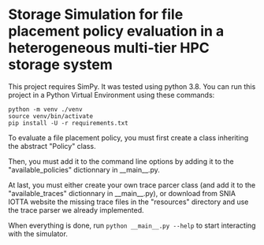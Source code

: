 # Storage Simulation for file placement policy evaluation in a heterogeneous multi-tier HPC storage system

This project requires SimPy. It was tested using python 3.8. You can run this project in a Python Virtual Environment using these commands:

```
python -m venv ./venv
source venv/bin/activate
pip install -U -r requirements.txt
```

To evaluate a file placement policy, you must first create a class inheriting the abstract "Policy" class.

Then, you must add it to the command line options by adding it to the "available_policies" dictionnary in \_\_main\_\_.py.

At last, you must either create your own trace parcer class (and add it to the "available_traces" dictionnary in \_\_main\_\_.py), or download from SNIA IOTTA website the missing trace files in the "resources" directory and use the trace parser we already implemented.

When everything is done, run ```python __main__.py --help``` to start interacting with the simulator.
